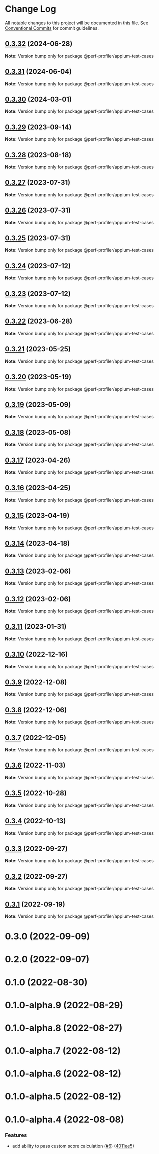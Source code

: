 # Change Log

All notable changes to this project will be documented in this file.
See [Conventional Commits](https://conventionalcommits.org) for commit guidelines.

## [0.3.32](https://github.com/bamlab/flashlight/compare/@perf-profiler/appium-test-cases@0.3.31...@perf-profiler/appium-test-cases@0.3.32) (2024-06-28)

**Note:** Version bump only for package @perf-profiler/appium-test-cases

## [0.3.31](https://github.com/bamlab/flashlight/compare/@perf-profiler/appium-test-cases@0.3.30...@perf-profiler/appium-test-cases@0.3.31) (2024-06-04)

**Note:** Version bump only for package @perf-profiler/appium-test-cases

## [0.3.30](https://github.com/bamlab/flashlight/compare/@perf-profiler/appium-test-cases@0.3.29...@perf-profiler/appium-test-cases@0.3.30) (2024-03-01)

**Note:** Version bump only for package @perf-profiler/appium-test-cases

## [0.3.29](https://github.com/bamlab/android-performance-profiler/compare/@perf-profiler/appium-test-cases@0.3.28...@perf-profiler/appium-test-cases@0.3.29) (2023-09-14)

**Note:** Version bump only for package @perf-profiler/appium-test-cases

## [0.3.28](https://github.com/bamlab/android-performance-profiler/compare/@perf-profiler/appium-test-cases@0.3.27...@perf-profiler/appium-test-cases@0.3.28) (2023-08-18)

**Note:** Version bump only for package @perf-profiler/appium-test-cases

## [0.3.27](https://github.com/bamlab/android-performance-profiler/compare/@perf-profiler/appium-test-cases@0.3.26...@perf-profiler/appium-test-cases@0.3.27) (2023-07-31)

**Note:** Version bump only for package @perf-profiler/appium-test-cases

## [0.3.26](https://github.com/bamlab/android-performance-profiler/compare/@perf-profiler/appium-test-cases@0.3.25...@perf-profiler/appium-test-cases@0.3.26) (2023-07-31)

**Note:** Version bump only for package @perf-profiler/appium-test-cases

## [0.3.25](https://github.com/bamlab/android-performance-profiler/compare/@perf-profiler/appium-test-cases@0.3.24...@perf-profiler/appium-test-cases@0.3.25) (2023-07-31)

**Note:** Version bump only for package @perf-profiler/appium-test-cases

## [0.3.24](https://github.com/bamlab/android-performance-profiler/compare/@perf-profiler/appium-test-cases@0.3.23...@perf-profiler/appium-test-cases@0.3.24) (2023-07-12)

**Note:** Version bump only for package @perf-profiler/appium-test-cases

## [0.3.23](https://github.com/bamlab/android-performance-profiler/compare/@perf-profiler/appium-test-cases@0.3.22...@perf-profiler/appium-test-cases@0.3.23) (2023-07-12)

**Note:** Version bump only for package @perf-profiler/appium-test-cases

## [0.3.22](https://github.com/bamlab/android-performance-profiler/compare/@perf-profiler/appium-test-cases@0.3.21...@perf-profiler/appium-test-cases@0.3.22) (2023-06-28)

**Note:** Version bump only for package @perf-profiler/appium-test-cases

## [0.3.21](https://github.com/bamlab/android-performance-profiler/compare/@perf-profiler/appium-test-cases@0.3.20...@perf-profiler/appium-test-cases@0.3.21) (2023-05-25)

**Note:** Version bump only for package @perf-profiler/appium-test-cases

## [0.3.20](https://github.com/bamlab/android-performance-profiler/compare/@perf-profiler/appium-test-cases@0.3.19...@perf-profiler/appium-test-cases@0.3.20) (2023-05-19)

**Note:** Version bump only for package @perf-profiler/appium-test-cases

## [0.3.19](https://github.com/bamlab/android-performance-profiler/compare/@perf-profiler/appium-test-cases@0.3.18...@perf-profiler/appium-test-cases@0.3.19) (2023-05-09)

**Note:** Version bump only for package @perf-profiler/appium-test-cases

## [0.3.18](https://github.com/bamlab/android-performance-profiler/compare/@perf-profiler/appium-test-cases@0.3.17...@perf-profiler/appium-test-cases@0.3.18) (2023-05-08)

**Note:** Version bump only for package @perf-profiler/appium-test-cases

## [0.3.17](https://github.com/bamlab/android-performance-profiler/compare/@perf-profiler/appium-test-cases@0.3.16...@perf-profiler/appium-test-cases@0.3.17) (2023-04-26)

**Note:** Version bump only for package @perf-profiler/appium-test-cases

## [0.3.16](https://github.com/bamlab/android-performance-profiler/compare/@perf-profiler/appium-test-cases@0.3.15...@perf-profiler/appium-test-cases@0.3.16) (2023-04-25)

**Note:** Version bump only for package @perf-profiler/appium-test-cases

## [0.3.15](https://github.com/bamlab/android-performance-profiler/compare/@perf-profiler/appium-test-cases@0.3.14...@perf-profiler/appium-test-cases@0.3.15) (2023-04-19)

**Note:** Version bump only for package @perf-profiler/appium-test-cases

## [0.3.14](https://github.com/bamlab/android-performance-profiler/compare/@perf-profiler/appium-test-cases@0.3.13...@perf-profiler/appium-test-cases@0.3.14) (2023-04-18)

**Note:** Version bump only for package @perf-profiler/appium-test-cases

## [0.3.13](https://github.com/bamlab/android-performance-profiler/compare/@perf-profiler/appium-test-cases@0.3.12...@perf-profiler/appium-test-cases@0.3.13) (2023-02-06)

**Note:** Version bump only for package @perf-profiler/appium-test-cases

## [0.3.12](https://github.com/bamlab/android-performance-profiler/compare/@perf-profiler/appium-test-cases@0.3.11...@perf-profiler/appium-test-cases@0.3.12) (2023-02-06)

**Note:** Version bump only for package @perf-profiler/appium-test-cases

## [0.3.11](https://github.com/bamlab/android-performance-profiler/compare/@perf-profiler/appium-test-cases@0.3.10...@perf-profiler/appium-test-cases@0.3.11) (2023-01-31)

**Note:** Version bump only for package @perf-profiler/appium-test-cases

## [0.3.10](https://github.com/bamlab/android-performance-profiler/compare/@perf-profiler/appium-test-cases@0.3.9...@perf-profiler/appium-test-cases@0.3.10) (2022-12-16)

**Note:** Version bump only for package @perf-profiler/appium-test-cases

## [0.3.9](https://github.com/bamlab/android-performance-profiler/compare/@perf-profiler/appium-test-cases@0.3.8...@perf-profiler/appium-test-cases@0.3.9) (2022-12-08)

**Note:** Version bump only for package @perf-profiler/appium-test-cases

## [0.3.8](https://github.com/bamlab/android-performance-profiler/compare/@perf-profiler/appium-test-cases@0.3.7...@perf-profiler/appium-test-cases@0.3.8) (2022-12-06)

**Note:** Version bump only for package @perf-profiler/appium-test-cases

## [0.3.7](https://github.com/bamlab/android-performance-profiler/compare/@perf-profiler/appium-test-cases@0.3.6...@perf-profiler/appium-test-cases@0.3.7) (2022-12-05)

**Note:** Version bump only for package @perf-profiler/appium-test-cases

## [0.3.6](https://github.com/bamlab/android-performance-profiler/compare/@perf-profiler/appium-test-cases@0.3.5...@perf-profiler/appium-test-cases@0.3.6) (2022-11-03)

**Note:** Version bump only for package @perf-profiler/appium-test-cases

## [0.3.5](https://github.com/bamlab/android-performance-profiler/compare/@perf-profiler/appium-test-cases@0.3.4...@perf-profiler/appium-test-cases@0.3.5) (2022-10-28)

**Note:** Version bump only for package @perf-profiler/appium-test-cases

## [0.3.4](https://github.com/bamlab/android-performance-profiler/compare/@perf-profiler/appium-test-cases@0.3.3...@perf-profiler/appium-test-cases@0.3.4) (2022-10-13)

**Note:** Version bump only for package @perf-profiler/appium-test-cases

## [0.3.3](https://github.com/bamlab/android-performance-profiler/compare/@perf-profiler/appium-test-cases@0.3.2...@perf-profiler/appium-test-cases@0.3.3) (2022-09-27)

**Note:** Version bump only for package @perf-profiler/appium-test-cases

## [0.3.2](https://github.com/bamlab/android-performance-profiler/compare/@perf-profiler/appium-test-cases@0.3.1...@perf-profiler/appium-test-cases@0.3.2) (2022-09-27)

**Note:** Version bump only for package @perf-profiler/appium-test-cases

## [0.3.1](https://github.com/bamlab/android-performance-profiler/compare/@perf-profiler/appium-test-cases@0.3.0...@perf-profiler/appium-test-cases@0.3.1) (2022-09-19)

**Note:** Version bump only for package @perf-profiler/appium-test-cases

# 0.3.0 (2022-09-09)

# 0.2.0 (2022-09-07)

# 0.1.0 (2022-08-30)

# 0.1.0-alpha.9 (2022-08-29)

# 0.1.0-alpha.8 (2022-08-27)

# 0.1.0-alpha.7 (2022-08-12)

# 0.1.0-alpha.6 (2022-08-12)

# 0.1.0-alpha.5 (2022-08-12)

# 0.1.0-alpha.4 (2022-08-08)

### Features

- add ability to pass custom score calculation ([#6](https://github.com/bamlab/android-performance-profiler/issues/6)) ([4011ee5](https://github.com/bamlab/android-performance-profiler/commit/4011ee59dfd1b51530974cfaea6a60873e5699fc))

